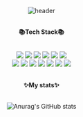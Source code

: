 <div align=center>
  
![header](https://capsule-render.vercel.app/api?type=Shark&&color=0:ff9a9e,100:fad0c4&height=220&text=welcome&fontAlignY=35&desc=Sujeong's%20Github%20Profile&fontColor=ffffff&descAlign=60&descAlignY=47&descSize=20&fontSize=55)

  <br/>
<b>📚Tech Stack📚</b> <br/><br/>

<img src="https://img.shields.io/badge/Python-3766AB?style=flat-square&logo=Python&logoColor=white"/></a>
<img src="https://img.shields.io/badge/Java-FF7800?style=flat-square&logo=Java&logoColor=white"/></a>
<img src="https://img.shields.io/badge/C-2F8D46?style=flat-square&logo=c&logoColor=white"/></a>
<img src="https://img.shields.io/badge/Javascript-F7DF1E?style=flat-square&logo=Javascript&logoColor=white"/></a>
<img src="https://img.shields.io/badge/React-7FADF2?style=flat-square&logo=React&logoColor=white"/></a>
<img src="https://img.shields.io/badge/CSS-29B2FE?style=flat-square&logo=CSS3&logoColor=white"/></a>
<br/><img src="https://img.shields.io/badge/Mysql-CC2927?style=flat-square&logo=MySql&logoColor=white"/></a>
<img src="https://img.shields.io/badge/SpringBoot-6DB33F?style=flat-square&logo=spring&logoColor=white"/></a>
<img src="https://img.shields.io/badge/Node-67A4AC?style=flat-square&logo=ts-node&logoColor=white"/></a>
<img src="https://img.shields.io/badge/Git-FF4470?style=flat-square&logo=git&logoColor=white"/></a>
<img src="https://img.shields.io/badge/Github-000000?style=flat-square&logo=Github&logoColor=white"/></a>
<img src="https://img.shields.io/badge/Jupyter-00A98F?style=flat-square&logo=Jupyter&logoColor=white"/></a>
<img src="https://img.shields.io/badge/Linux-9999FF?style=flat-square&logo=Linux&logoColor=white"/></a>
 

<br/>
<b>✨My stats✨</b> <br/><br/>

![Anurag's GitHub stats](https://github-readme-stats.vercel.app/api?username=shin-sj&show_icons=true&theme=aura_dark)
<br/><br/>

<!-- ![Top Langs](https://github-readme-stats.vercel.app/api/top-langs/?username=shin-sj&layout=compact&theme=tokyonight)
 -->

<!-- ![footer](https://capsule-render.vercel.app/api?type=Shark&&color=0:ff9a9e,100:fad0c4&height=100&section=footer) -->

</div>


<!--
**shin-sj/shin-sj** is a ✨ _special_ ✨ repository because its `README.md` (this file) appears on your GitHub profile.

Here are some ideas to get you started:

- 🔭 I’m currently working on ...
- 🌱 I’m currently learning ...
- 👯 I’m looking to collaborate on ...
- 🤔 I’m looking for help with ...
- 💬 Ask me about ...
- 📫 How to reach me: ...
- 😄 Pronouns: ...
- ⚡ Fun fact: ...
-->
